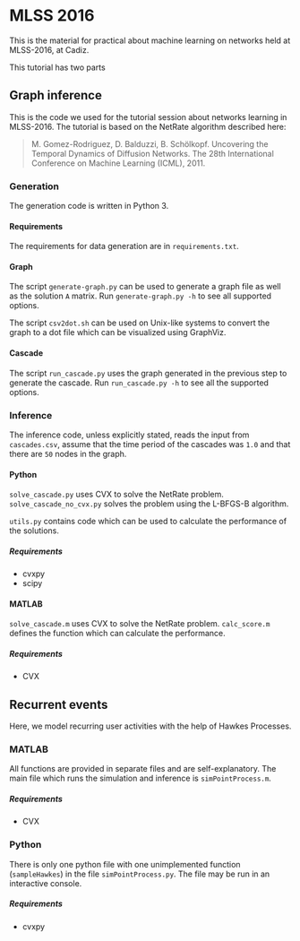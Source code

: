 # MLSS 2016

This is the material for practical about machine learning on networks held at MLSS-2016, at Cadiz.

This tutorial has two parts

## Graph inference

This is the code we used for the tutorial session about networks learning in
MLSS-2016. The tutorial is based on the NetRate algorithm described here:

> M. Gomez-Rodriguez, D. Balduzzi, B. Schölkopf. Uncovering the Temporal Dynamics of Diffusion Networks. The 28th International Conference on Machine Learning (ICML), 2011.

### Generation 

The generation code is written in Python 3.

#### Requirements

The requirements for data generation are in `requirements.txt`.

#### Graph

The script `generate-graph.py` can be used to generate a graph file as well as
the solution `A` matrix. Run `generate-graph.py -h` to see all supported options.

The script `csv2dot.sh` can be used on Unix-like systems to convert the graph
to a dot file which can be visualized using GraphViz.

#### Cascade

The script `run_cascade.py` uses the graph generated in the previous step to
generate the cascade. Run `run_cascade.py -h` to see all the supported options.

### Inference

The inference code, unless explicitly stated, reads the input from
`cascades.csv`, assume that the time period of the cascades was `1.0` and
that there are `50` nodes in the graph.

#### Python

`solve_cascade.py` uses CVX to solve the NetRate problem. 
`solve_cascade_no_cvx.py` solves the problem using the L-BFGS-B algorithm.

`utils.py` contains code which can be used to calculate the performance
of the solutions.

##### Requirements
  
  - cvxpy
  - scipy

#### MATLAB

`solve_cascade.m` uses CVX to solve the NetRate problem.
`calc_score.m` defines the function which can calculate the performance.

##### Requirements

  - CVX

## Recurrent events

Here, we model recurring user activities with the help of Hawkes Processes.

### MATLAB

All functions are provided in separate files and are self-explanatory. The main file which runs the simulation and inference is `simPointProcess.m`.

##### Requirements

  - CVX

### Python

There is only one python file with one unimplemented function (`sampleHawkes`)
in the file `simPointProcess.py`. The file may be run in an interactive console.

##### Requirements

  - cvxpy
